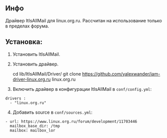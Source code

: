 ## Инфо

Драйвер ItIsAllMail для linux.org.ru. Рассчитан на использование только в пределах форума.

## Установка:

1) Установить ItIsAllMail.
2) Установить драйвер.

    cd lib/ItIsAllMail/Driver/
    git clone https://github.com/yalexwander/iam-driver-linux.org.ru linux.org.ru

3) Включить драйвер в конфигурации ItIsAllMail в `conf/config.yml`:

```
drivers :
  - "linux.org.ru"
```

4) Добавить source в `conf/sources.yml`:

```
- url: https://www.linux.org.ru/forum/development/11703446
  mailbox_base_dir: /tmp
  mailbox: mailbox_lor
```

